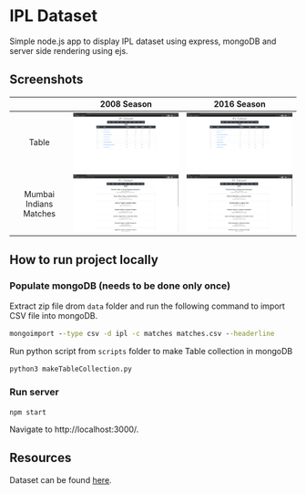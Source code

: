 # IPL Dataset

Simple node.js app to display IPL dataset using express, mongoDB and server side rendering using ejs.

## Screenshots

|                        | 2008 Season                                  | 2016 Season                                  |
| :--------------------: | -------------------------------------------- | -------------------------------------------- |
|         Table          | <img src="images/2008-home.png" width=480 /> | <img src="images/2016-home.png" width=480 /> |
| Mumbai Indians Matches | <img src="images/2008-MI.png" width=480 />   | <img src="images/2016-MI.png" width=480 />   |

## How to run project locally

### Populate mongoDB (needs to be done only once)

Extract zip file drom `data` folder and run the following command to import CSV file into mongoDB.

```cmd
mongoimport --type csv -d ipl -c matches matches.csv --headerline
```

Run python script from `scripts` folder to make Table collection in mongoDB

```cmd
python3 makeTableCollection.py
```

### Run server

```
npm start
```

Navigate to http://localhost:3000/.

## Resources

Dataset can be found [here](http://hck.re/A1Fz4c).

